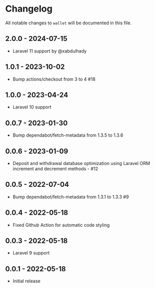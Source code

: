 # Changelog

All notable changes to `wallet` will be documented in this file.

## 2.0.0 - 2024-07-15

- Laravel 11 support by @xabdulhady

## 1.0.1 - 2023-10-02

- Bump actions/checkout from 3 to 4 #18

## 1.0.0 - 2023-04-24

- Laravel 10 support

## 0.0.7 - 2023-01-30

- Bump dependabot/fetch-metadata from 1.3.5 to 1.3.6

## 0.0.6 - 2023-01-09

- Deposit and withdrawal database optimization using Laravel ORM increment and decrement methods - #12

## 0.0.5 - 2022-07-04

- Bump dependabot/fetch-metadata from 1.3.1 to 1.3.3 #9

## 0.0.4 - 2022-05-18

- Fixed Github Action for automatic code styling

## 0.0.3 - 2022-05-18

- Laravel 9 support

## 0.0.1 - 2022-05-18

- Initial release
